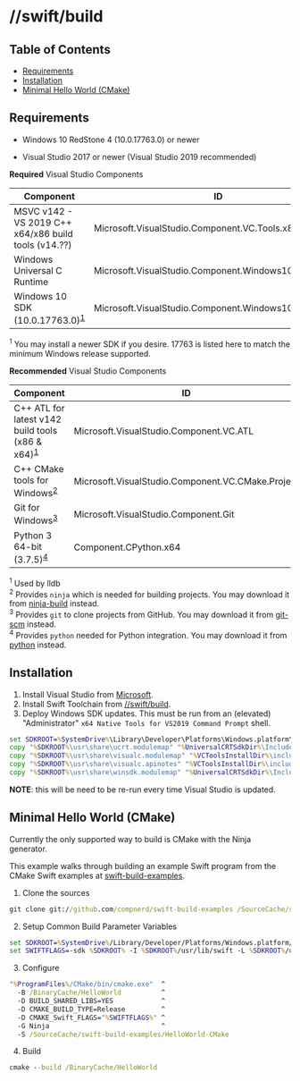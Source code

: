 # **//swift/build**

## Table of Contents

* [Requirements](#requirements)
* [Installation](#installation)
* [Minimal Hello World (CMake)](#minimal-hello-world--cmake-)

## Requirements

- Windows 10 RedStone 4 (10.0.17763.0) or newer

- Visual Studio 2017 or newer (Visual Studio 2019 recommended)

**Required** Visual Studio Components

| Component | ID |
|-----------|----|
| MSVC v142 - VS 2019 C++ x64/x86 build tools (v14.??) | Microsoft.VisualStudio.Component.VC.Tools.x86.x64 |
| Windows Universal C Runtime | Microsoft.VisualStudio.Component.Windows10SDK |
| Windows 10 SDK (10.0.17763.0)<sup>[1](#windows-sdk)</sup> | Microsoft.VisualStudio.Component.Windows10SDK.17763 |

<sup><a name="windows-sdk">1</a></sup> You may install a newer SDK if you desire. 17763 is listed here to match the minimum Windows release supported.

**Recommended** Visual Studio Components

| Component | ID |
|-----------|----|
| C++ ATL for latest v142 build tools (x86 & x64)<sup>[1](#windows-atl)</sup> | Microsoft.VisualStudio.Component.VC.ATL |
| C++ CMake tools for Windows<sup>[2](#windows-cmake)</sup> | Microsoft.VisualStudio.Component.VC.CMake.Project |
| Git for Windows<sup>[3](#windows-git)</sup> | Microsoft.VisualStudio.Component.Git |
| Python 3 64-bit (3.7.5)<sup>[4](#windows-python)</sup> | Component.CPython.x64 |

<sup><a name="windows-atl">1</a></sup> Used by lldb<br/>
<sup><a name="windows-cmake">2</a></sup> Provides `ninja` which is needed for building projects. You may download it from [ninja-build](https://github.com/ninja-build/ninja) instead.<br/>
<sup><a name="windows-git">3</a></sup> Provides `git` to clone projects from GitHub. You may download it from [git-scm](https://git-scm.com/) instead.<br/>
<sup><a name="windows-python">4</a></sup> Provides `python` needed for Python integration. You may download it from [python](https://www.python.org/) instead.<br/>

## Installation

1. Install Visual Studio from [Microsoft](https://visualstudio.microsoft.com).
2. Install Swift Toolchain from [//swift/build](https://compnerd.visualstudio.com/compnerd/swift-build).
3. Deploy Windows SDK updates.  This must be run from an (elevated) "Administrator" `x64 Native Tools for VS2019 Command Prompt` shell.

```cmd
set SDKROOT=%SystemDrive%\Library\Developer\Platforms\Windows.platform\Developer\SDKs\Windows.sdk
copy "%SDKROOT%\usr\share\ucrt.modulemap" "%UniversalCRTSdkDir%\Include\%UCRTVersion%\ucrt\module.modulemap"
copy "%SDKROOT%\usr\share\visualc.modulemap" "%VCToolsInstallDir%\include\module.modulemap"
copy "%SDKROOT%\usr\share\visualc.apinotes" "%VCToolsInstallDir%\include\visualc.apinotes"
copy "%SDKROOT%\usr\share\winsdk.modulemap" "%UniversalCRTSdkDir%\Include\%UCRTVersion%\um\module.modulemap"
```

**NOTE**: this will be need to be re-run every time Visual Studio is updated.

## Minimal Hello World (CMake)

Currently the only supported way to build is CMake with the Ninja generator.

This example walks through building an example Swift program from the CMake Swift examples at [swift-build-examples](https://github.com/compnerd/swift-build-examples).

1. Clone the sources

```cmd
git clone git://github.com/compnerd/swift-build-examples /SourceCache/swift-build-examples
```

2. Setup Common Build Parameter Variables

```cmd
set SDKROOT=%SystemDrive%/Library/Developer/Platforms/Windows.platform/Developer/SDKs/Windows.sdk
set SWIFTFLAGS=-sdk %SDKROOT% -I %SDKROOT%/usr/lib/swift -L %SDKROOT%/usr/lib/swift/windows
```

3. Configure

```cmd
"%ProgramFiles%/CMake/bin/cmake.exe"  ^
  -B /BinaryCache/HelloWorld          ^
  -D BUILD_SHARED_LIBS=YES            ^
  -D CMAKE_BUILD_TYPE=Release         ^
  -D CMAKE_Swift_FLAGS="%SWIFTFLAGS%" ^
  -G Ninja                            ^
  -S /SourceCache/swift-build-examples/HelloWorld-CMake
```

4. Build

```cmd
cmake --build /BinaryCache/HelloWorld
```